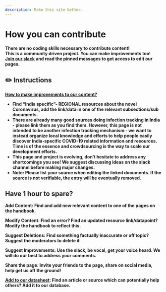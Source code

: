 ```yaml
---
description: Make this site better.
---
```


# How you can contribute

**There are no coding skills necessary to contribute content!    
This is a community driven project. You can make improvements too!**  
[**Join our slack**](https://join.slack.com/t/covid-19indiasupport/shared_invite/zt-d0qjoovn-4VE2rEaVmKqY84TrTMIxug) **and read the pinned messages to get access to edit our pages.**

## **✏️ Instructions**

[**How to make improvements to our content?**](https://docs.google.com/document/d/1rySoaC8TFqwsCQH4LHS0p7lVHnmXvFmiSN_1b8cpYk8/edit)

* **Find “India specific”- REGIONAL resources about the novel Coronavirus, add the link/data in one of the relevant subsections/sub documents.** 
* **There are already many good sources doing infection tracking in India - please link them as you find them. However, this page is not intended to be another infection tracking mechanism - we want to instead organize local knowledge and efforts to help people easily discover India-specific COVID-19 related information and resources. Time is of the essence and crowdsourcing is the way to scale our development efforts.** 
* **This page and project is evolving, don’t hesitate to address any shortcomings you see! We suggest discussing ideas on the slack channel before making major changes.** 
* **Note: Please list your source when editing the linked documents. If the source is not verifiable, the entry will be eventually removed.**

## **Have 1 hour to spare?**

**Add Content: Find and add new relevant content to one of the pages on the handbook.**   


**Modify Content: Find an error? Find an updated resource link/datapoint? Modify the handbook to reflect this.**   


**Suggest Deletions: Find something factually inaccurate or off topic? Suggest the moderators to delete it**  


**Suggest Improvements: Use the slack, be vocal, get your voice heard. We will do our best to address your comments.**   


**Share the page: Invite your friends to the page, share on social media, help get us off the ground!**  


[**Add to our datasheet**](https://docs.google.com/document/d/1HX_zbPuXjgz-7qIQctCljSgJzFq3QgQDUlLZ4tEvjVo/edit)**: Find an article or source which can potentially help others? Add it to our database.**   



